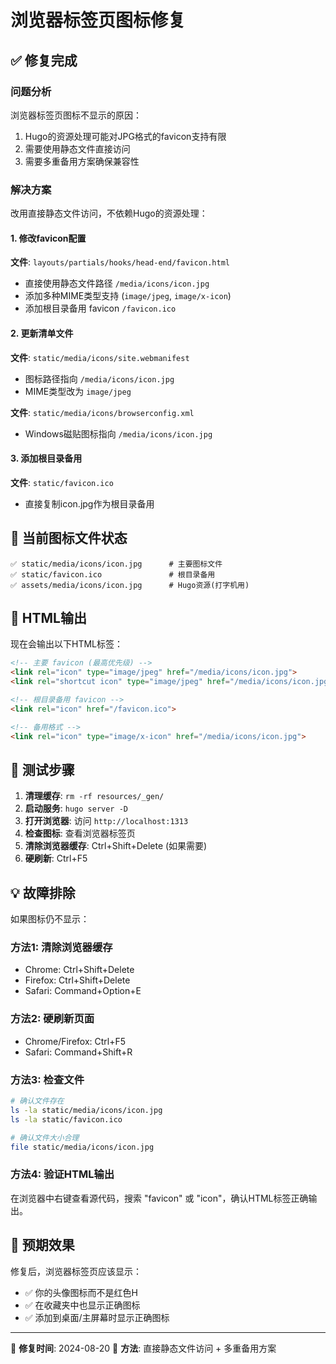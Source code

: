 # 浏览器标签页图标修复

## ✅ 修复完成

### 问题分析
浏览器标签页图标不显示的原因：
1. Hugo的资源处理可能对JPG格式的favicon支持有限
2. 需要使用静态文件直接访问
3. 需要多重备用方案确保兼容性

### 解决方案
改用直接静态文件访问，不依赖Hugo的资源处理：

#### 1. 修改favicon配置
**文件**: `layouts/partials/hooks/head-end/favicon.html`
- 直接使用静态文件路径 `/media/icons/icon.jpg`
- 添加多种MIME类型支持 (`image/jpeg`, `image/x-icon`)
- 添加根目录备用 favicon `/favicon.ico`

#### 2. 更新清单文件
**文件**: `static/media/icons/site.webmanifest`
- 图标路径指向 `/media/icons/icon.jpg`
- MIME类型改为 `image/jpeg`

**文件**: `static/media/icons/browserconfig.xml`
- Windows磁贴图标指向 `/media/icons/icon.jpg`

#### 3. 添加根目录备用
**文件**: `static/favicon.ico`
- 直接复制icon.jpg作为根目录备用

## 📁 当前图标文件状态

```
✅ static/media/icons/icon.jpg      # 主要图标文件
✅ static/favicon.ico               # 根目录备用
✅ assets/media/icons/icon.jpg      # Hugo资源(打字机用)
```

## 🔧 HTML输出

现在会输出以下HTML标签：
```html
<!-- 主要 favicon (最高优先级) -->
<link rel="icon" type="image/jpeg" href="/media/icons/icon.jpg">
<link rel="shortcut icon" type="image/jpeg" href="/media/icons/icon.jpg">

<!-- 根目录备用 favicon -->
<link rel="icon" href="/favicon.ico">

<!-- 备用格式 -->
<link rel="icon" type="image/x-icon" href="/media/icons/icon.jpg">
```

## 🧪 测试步骤

1. **清理缓存**: `rm -rf resources/_gen/`
2. **启动服务**: `hugo server -D`
3. **打开浏览器**: 访问 `http://localhost:1313`
4. **检查图标**: 查看浏览器标签页
5. **清除浏览器缓存**: Ctrl+Shift+Delete (如果需要)
6. **硬刷新**: Ctrl+F5

## 💡 故障排除

如果图标仍不显示：

### 方法1: 清除浏览器缓存
- Chrome: Ctrl+Shift+Delete
- Firefox: Ctrl+Shift+Delete  
- Safari: Command+Option+E

### 方法2: 硬刷新页面
- Chrome/Firefox: Ctrl+F5
- Safari: Command+Shift+R

### 方法3: 检查文件
```bash
# 确认文件存在
ls -la static/media/icons/icon.jpg
ls -la static/favicon.ico

# 确认文件大小合理
file static/media/icons/icon.jpg
```

### 方法4: 验证HTML输出
在浏览器中右键查看源代码，搜索 "favicon" 或 "icon"，确认HTML标签正确输出。

## 🎯 预期效果

修复后，浏览器标签页应该显示：
- ✅ 你的头像图标而不是红色H
- ✅ 在收藏夹中也显示正确图标
- ✅ 添加到桌面/主屏幕时显示正确图标

---

📍 **修复时间**: 2024-08-20
📍 **方法**: 直接静态文件访问 + 多重备用方案